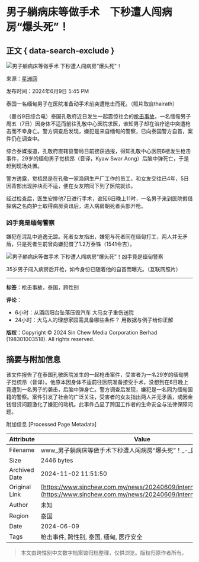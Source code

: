 # 男子躺病床等做手术　下秒遭人闯病房“爆头死”！

## 正文 { data-search-exclude }


![男子躺病床等做手术 下秒遭人闯病房“爆头死”！](https://www.sinchew.com.my/wp-content/uploads/2024/06/e794b7e5ad90e8babae79785e5ba8ae7ad89e5819ae6898be69cafe38080e4b88be7a792e981ade4babae997afe79785e688bfe2809ce78886e5a4b4e6adbbe2809d.jpg)

来源：[星洲网](https://www.sinchew.com.my)

发布时间：2024年6月9日 5:45 PM

泰国一名缅甸男子在医院准备动手术前突遭枪击而死。（照片取自thairath）

（曼谷9日综合电）泰国孔敬府近日发生一起震惊社会的[枪击事故](/tag/%e6%9e%aa%e5%87%bb%e4%ba%8b%e6%95%85/)，一名缅甸男子周五（7日）因身体不适而前往孔敬中心医院求医，谁知男子却在治疗途中突遭枪击而不幸身亡。警方调查后发现，嫌犯是来自缅甸的警察，已向泰国警方自首，案件仍在调查中。

综合泰媒报道，孔敬府直辖县警局日前接获通报，得知孔敬中心医院6楼发生枪击事件，29岁的缅甸男子觉梳昂（音译，Kyaw Swar Aong）后脑中弹死亡，于是赶到现场处置。

警方透露，觉梳昂是在孔敬一家渔网生产厂工作的员工，和女友交往已4年，5日因背部出现肿块而不适，便在女友陪同下到了医院就诊。

经过检查后，医生安排他7日进行手术，谁知6日晚上11时，一名男子来到医院假借探病之名向护士取得病房资讯后，进入病房朝死者头部开枪。

### 凶手竟是缅甸警察

嫌犯在混乱中逃逸无踪。死者女友指出，嫌犯与死者同在缅甸打工，两人并无矛盾，只是死者生前曾向嫌犯借了1.2万泰铢（1541令吉）。

![男子躺病床等做手术 下秒遭人闯病房“爆头死”！凶手竟是缅甸警察](https://www.sinchew.com.my/wp-content/uploads/2024/06/e794b7e5ad90e8babae79785e5ba8ae7ad89e5819ae6898be69cafe38080e4b88be7a792e981ade4babae997afe79785e688bfe2809ce78886e5a4b4e6adbbe2809d-1.jpg)

35岁男子闯入病房后开枪，如今身份已随着他的自首而曝光。（互联网照片）

---

**标签**：枪击事故，泰国，跨性别

**评论**：

- 6小时：从酒店阳台坠落压毁汽车 大马女子重伤送院
- 24小时：大马人的理想家园需具备哪些条件？ 用数据与例子给你正解

**版权**：Copyright © 2024 Sin Chew Media Corporation Berhad (198301003518). All rights reserved.

## 摘要与附加信息

<!-- tcd_abstract -->
该文件报告了在泰国孔敬医院发生的一起枪击案件，受害者为一名29岁的缅甸男子觉梳昂（音译）。他原本因身体不适前往医院准备接受手术，没想到在6日晚上竟遭到一名男子的袭击，后脑中弹身亡。警方调查后发现，嫌犯是一名同为缅甸国籍的警察。案件引发了社会的广泛关注，受害者的女友指出两人并无矛盾，或因金钱借贷问题激化了嫌犯的动机。此事件凸显了跨国工作者的生命安全与法律保障问题。
<!-- tcd_abstract_end -->

附加信息 [Processed Page Metadata]

| Attribute       | Value                                  |
|-----------------|----------------------------------------|
| Filename        | www_男子躺病床等做手术下秒遭人闯病房“爆头死”！_-_国际.md                             |
| Size            | 2446 bytes                           |
| Archived Date   | 2024-11-02 11:51:50                             |
| Original Link   | [https://www.sinchew.com.my/news/20240609/international/5671532](https://www.sinchew.com.my/news/20240609/international/5671532)                       |
| Author          | 未知                               |
| Region          | 泰国                               |
| Date            | 2024-06-09                                 |
| Tags            | 枪击事件, 跨性别, 泰国, 缅甸, 医疗安全                                 |
>
> 本文由跨性别中文数字档案馆归档整理，仅供浏览。版权归原作者所有。
>